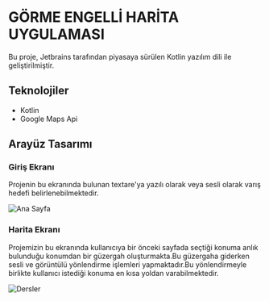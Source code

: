 # GÖRME ENGELLİ HARİTA UYGULAMASI

Bu proje, Jetbrains tarafından piyasaya sürülen Kotlin yazılım dili ile geliştirilmiştir.

## Teknolojiler

- Kotlin
- Google Maps Api

## Arayüz Tasarımı

### Giriş Ekranı
Projenin bu ekranında bulunan textare'ya yazılı olarak veya sesli olarak varış hedefi belirlenebilmektedir.

![Ana Sayfa](https://github.com/AliEmirTuran/Lesson-Program-Project-with-Graph-Coloring/assets/89272211/976d78d1-832e-4355-b931-ed8a1631b0fd)

### Harita Ekranı
Projemizin bu ekranında kullanıcıya bir önceki sayfada seçtiği konuma anlık bulunduğu konumdan bir güzergah oluşturmakta.Bu güzergaha giderken sesli ve görüntülü yönlendirme işlemleri yapmaktadır.Bu yönlendirmeyle birlikte kullanıcı istediği konuma en kısa yoldan varabilmektedir.

![Dersler](https://github.com/AliEmirTuran/Lesson-Program-Project-with-Graph-Coloring/assets/89272211/8ef7f29c-e82a-47a4-9e1e-8b0e1a811d0e)
